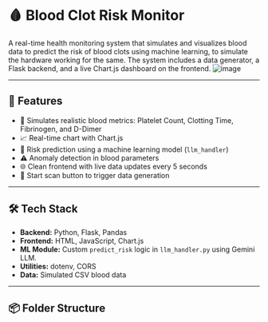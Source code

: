 # 🩸 Blood Clot Risk Monitor

A real-time health monitoring system that simulates and visualizes blood data to predict the risk of blood clots using machine learning, to simulate the hardware working for the same. The system includes a data generator, a Flask backend, and a live Chart.js dashboard on the frontend.
![image](https://github.com/user-attachments/assets/aee8d974-02b3-4dce-b8b0-b151c0c92dfc)


---

## 🚀 Features

- 🔬 Simulates realistic blood metrics: Platelet Count, Clotting Time, Fibrinogen, and D-Dimer
- 📈 Real-time chart with Chart.js
- 🧠 Risk prediction using a machine learning model (`llm_handler`)
- ⚠️ Anomaly detection in blood parameters
- 🌐 Clean frontend with live data updates every 5 seconds
- 🔘 Start scan button to trigger data generation

---

## 🛠️ Tech Stack

- **Backend:** Python, Flask, Pandas
- **Frontend:** HTML, JavaScript, Chart.js
- **ML Module:** Custom `predict_risk` logic in `llm_handler.py` using Gemini LLM.
- **Utilities:** dotenv, CORS
- **Data:** Simulated CSV blood data

---

## 📦 Folder Structure

